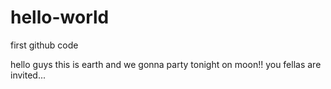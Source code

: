 # hello-world
first github code

hello guys this is earth and we gonna party tonight on moon!! you fellas are invited...
